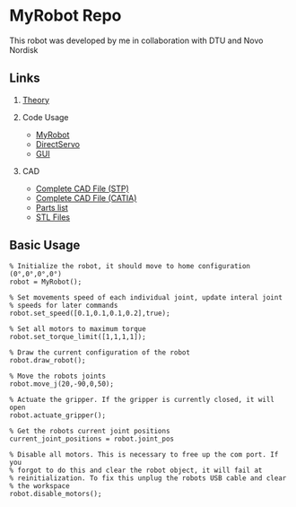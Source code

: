 # MyRobot Repo
This robot was developed by me in collaboration with DTU and Novo Nordisk

## Links

1. [Theory](https://github.com/MonsisGit/MyRobot/blob/master/doc/theory.md)
2. Code Usage 
    - [MyRobot](https://github.com/MonsisGit/MyRobot/blob/master/doc/MyRobot.md)
    - [DirectServo](https://github.com/MonsisGit/MyRobot/blob/master/doc/DirectServo.md)
    - [GUI](https://github.com/MonsisGit/MyRobot/blob/master/doc/GUI.md)

3. CAD
    - [Complete CAD File (STP)](https://github.com/MonsisGit/MyRobot/blob/master/CAD/Robot_Arm.stp)
    - [Complete CAD File (CATIA)](https://github.com/MonsisGit/MyRobot/blob/master/CAD/Robot_Arm.stp)
    - [Parts list](https://github.com/MonsisGit/MyRobot/blob/master/CAD/parts_list.md)
    - [STL Files](https://github.com/MonsisGit/MyRobot/blob/master/CAD/stl/)

## Basic Usage

```
% Initialize the robot, it should move to home configuration (0°,0°,0°,0°)
robot = MyRobot();

% Set movements speed of each individual joint, update interal joint
% speeds for later commands
robot.set_speed([0.1,0.1,0.1,0.2],true);

% Set all motors to maximum torque
robot.set_torque_limit([1,1,1,1]);

% Draw the current configuration of the robot
robot.draw_robot();

% Move the robots joints
robot.move_j(20,-90,0,50);

% Actuate the gripper. If the gripper is currently closed, it will open
robot.actuate_gripper();

% Get the robots current joint positions
current_joint_positions = robot.joint_pos

% Disable all motors. This is necessary to free up the com port. If you
% forgot to do this and clear the robot object, it will fail at
% reinitialization. To fix this unplug the robots USB cable and clear
% the workspace
robot.disable_motors();
```


